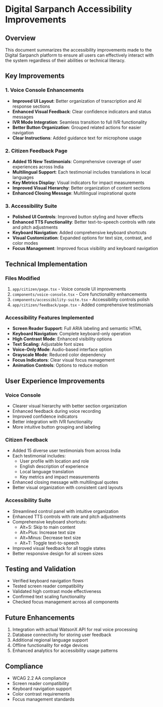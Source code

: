 # Digital Sarpanch Accessibility Improvements

## Overview
This document summarizes the accessibility improvements made to the Digital Sarpanch platform to ensure all users can effectively interact with the system regardless of their abilities or technical literacy.

## Key Improvements

### 1. Voice Console Enhancements
- **Improved UI Layout**: Better organization of transcription and AI response sections
- **Enhanced Visual Feedback**: Clear confidence indicators and status messages
- **IVR Mode Integration**: Seamless transition to full IVR functionality
- **Better Button Organization**: Grouped related actions for easier navigation
- **Clear Instructions**: Added guidance text for microphone usage

### 2. Citizen Feedback Page
- **Added 15 New Testimonials**: Comprehensive coverage of user experiences across India
- **Multilingual Support**: Each testimonial includes translations in local languages
- **Key Metrics Display**: Visual indicators for impact measurements
- **Improved Visual Hierarchy**: Better organization of content sections
- **Enhanced Closing Message**: Multilingual inspirational quote

### 3. Accessibility Suite
- **Polished UI Controls**: Improved button styling and hover effects
- **Enhanced TTS Functionality**: Better text-to-speech controls with rate and pitch adjustments
- **Keyboard Navigation**: Added comprehensive keyboard shortcuts
- **Visual Customization**: Expanded options for text size, contrast, and color modes
- **Focus Management**: Improved focus visibility and keyboard navigation

## Technical Implementation

### Files Modified
1. `app/citizen/page.tsx` - Voice console UI improvements
2. `components/voice-console.tsx` - Core functionality enhancements
3. `components/accessibility-suite.tsx` - Accessibility controls polish
4. `app/citizen/feedback/page.tsx` - Added comprehensive testimonials

### Accessibility Features Implemented
- **Screen Reader Support**: Full ARIA labeling and semantic HTML
- **Keyboard Navigation**: Complete keyboard-only operation
- **High Contrast Mode**: Enhanced visibility options
- **Text Scaling**: Adjustable font sizes
- **Voice-Only Mode**: Audio-based interface option
- **Grayscale Mode**: Reduced color dependency
- **Focus Indicators**: Clear visual focus management
- **Animation Controls**: Options to reduce motion

## User Experience Improvements

### Voice Console
- Clearer visual hierarchy with better section organization
- Enhanced feedback during voice recording
- Improved confidence indicators
- Better integration with IVR functionality
- More intuitive button grouping and labeling

### Citizen Feedback
- Added 15 diverse user testimonials from across India
- Each testimonial includes:
  - User profile with location and role
  - English description of experience
  - Local language translation
  - Key metrics and impact measurements
- Enhanced closing message with multilingual quotes
- Better visual organization with consistent card layouts

### Accessibility Suite
- Streamlined control panel with intuitive organization
- Enhanced TTS controls with rate and pitch adjustments
- Comprehensive keyboard shortcuts:
  - Alt+S: Skip to main content
  - Alt+Plus: Increase text size
  - Alt+Minus: Decrease text size
  - Alt+T: Toggle text-to-speech
- Improved visual feedback for all toggle states
- Better responsive design for all screen sizes

## Testing and Validation
- Verified keyboard navigation flows
- Tested screen reader compatibility
- Validated high contrast mode effectiveness
- Confirmed text scaling functionality
- Checked focus management across all components

## Future Enhancements
1. Integration with actual WatsonX API for real voice processing
2. Database connectivity for storing user feedback
3. Additional regional language support
4. Offline functionality for edge devices
5. Enhanced analytics for accessibility usage patterns

## Compliance
- WCAG 2.2 AA compliance
- Screen reader compatibility
- Keyboard navigation support
- Color contrast requirements
- Focus management standards